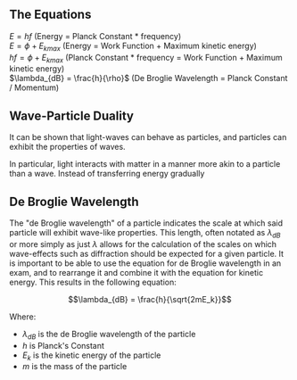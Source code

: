 ## The Equations
$E = hf$ (Energy = Planck Constant * frequency)  
$E = \phi + E_{kmax}$ (Energy = Work Function + Maximum kinetic energy)  
$hf = \phi + E_{kmax}$ (Planck Constant * frequency = Work Function + Maximum kinetic energy)  
$\lambda_{dB} = \frac{h}{\rho}$ (De Broglie Wavelength = Planck Constant / Momentum)

## Wave-Particle Duality
It can be shown that light-waves can behave as particles, and particles can exhibit the properties of waves. 

In particular, light interacts with matter in a manner more akin to a particle than a wave. Instead of transferring energy gradually 

## De Broglie Wavelength
The "de Broglie wavelength" of a particle indicates the scale at which said particle will exhibit wave-like properties. This length, often notated as $\lambda_{dB}$ or more simply as just $\lambda$ allows for the calculation of the scales on which wave-effects such as diffraction should be expected for a given particle. It is important to be able to use the equation for de Broglie wavelength in an exam, and to rearrange it and combine it with the equation for kinetic energy. This results in the following equation:

$$\lambda_{dB} = \frac{h}{\sqrt{2mE_k}}$$

Where:
- $\lambda_{dB}$ is the de Broglie wavelength of the particle
- $h$ is Planck's Constant
- $E_k$ is the kinetic energy of the particle
- $m$ is the mass of the particle